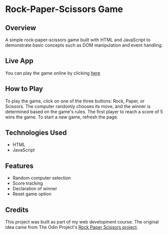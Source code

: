 # Rock-Paper-Scissors Game
## Overview
A simple rock-paper-scissors game built with HTML and JavaScript to demonstrate basic concepts such as DOM manipulation and event handling.

## Live App
You can play the game online by clicking [here](https://edwardjohnfelicia.github.io/rock-paper-scissors/)

## How to Play
To play the game, click on one of the three buttons: Rock, Paper, or Scissors. The computer randomly chooses its move, and the winner is determined based on the game's rules. The first player to reach a score of 5 wins the game. To start a new game, refresh the page.

## Technologies Used
* HTML
* JavaScript

## Features
* Random computer selection
* Score tracking
* Declaration of winner
* Reset game option

## Credits
This project was built as part of my web development course. The original idea came from The Odin Project's [Rock Paper Scissors project](https://www.theodinproject.com/lessons/foundations-rock-paper-scissors).